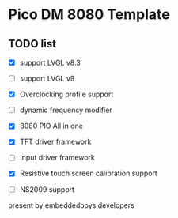 # Pico DM 8080 Template

## TODO list

- [x] support LVGL v8.3

- [ ] support LVGL v9

- [x] Overclocking profile support

- [ ] dynamic frequency modifier

- [x] 8080 PIO All in one

- [x] TFT driver framework

- [ ] Input driver framework

- [x] Resistive touch screen calibration support

- [ ] NS2009 support

present by embeddedboys developers
